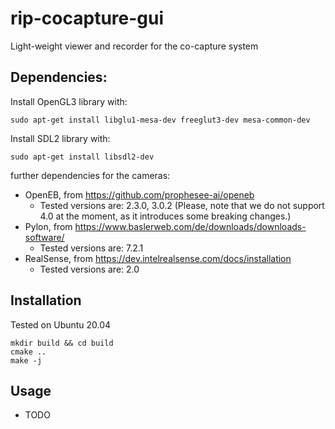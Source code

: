 # rip-cocapture-gui

Light-weight viewer and recorder for the co-capture system

## Dependencies:

Install OpenGL3 library with:

    sudo apt-get install libglu1-mesa-dev freeglut3-dev mesa-common-dev  

Install SDL2 library with:

    sudo apt-get install libsdl2-dev

further dependencies for the cameras:

- OpenEB, from https://github.com/prophesee-ai/openeb
    - Tested versions are: 2.3.0, 3.0.2
      (Please, note that we do not support 4.0 at the moment, as it introduces some breaking changes.)
- Pylon, from https://www.baslerweb.com/de/downloads/downloads-software/
    - Tested versions are: 7.2.1
- RealSense, from https://dev.intelrealsense.com/docs/installation
    - Tested versions are: 2.0


## Installation

Tested on Ubuntu 20.04

    mkdir build && cd build
    cmake ..
    make -j

## Usage

- TODO